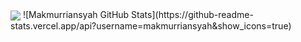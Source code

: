 <img align="center" src="https://github-readme-stats.vercel.app/api/pin/?username=makmurriansyah&repo=java-project-blueprint&title_color=ffffff&text_color=c9cacc&icon_color=2bbc8a&bg_color=1d1f21" />
![Makmurriansyah GitHub Stats](https://github-readme-stats.vercel.app/api?username=makmurriansyah&amp;show_icons=true)
